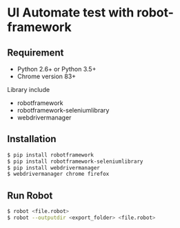 # UI Automate test with robot-framework

## Requirement
* Python 2.6+ or Python 3.5+ 
* Chrome version 83+

Library include

* robotframework
* robotframework-seleniumlibrary
* webdrivermanager
## Installation

```bash
$ pip install robotframework
$ pip install robotframework-seleniumlibrary
$ pip install webdrivermanager
$ webdrivermanager chrome firefox 
```

## Run Robot
```bash
$ robot <file.robot>
$ robot --outputdir <export_folder> <file.robot>
